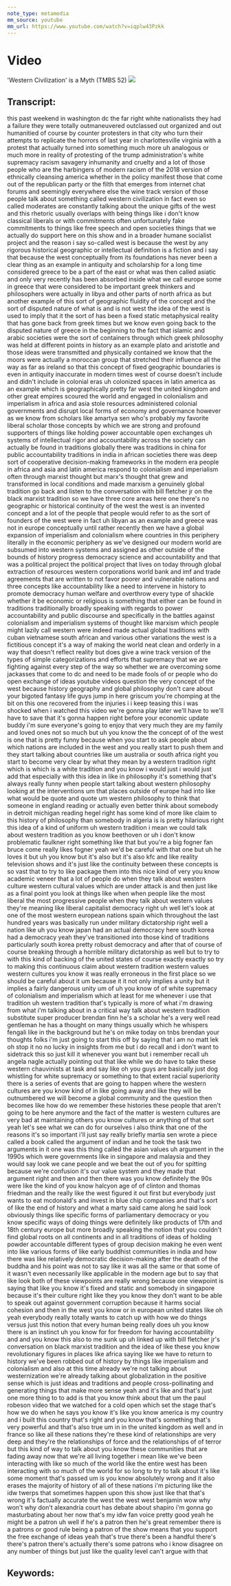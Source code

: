 ```yaml
---
note_type: metamedia
mm_source: youtube
mm_url: https://www.youtube.com/watch?v=iqplw43Pzkk
---
```


# Video
'Western Civilization' is a Myth (TMBS 52)
![](https://www.youtube.com/watch?v=iqplw43Pzkk)

## Transcript:

this past weekend
in washington dc the far right
white nationalists they had a failure
they were totally outmaneuvered
outclassed out organized and out
humanitied of course
by counter protesters in that city who
turn their
attempts to replicate the
horrors of last year in charlottesville
virginia with a protest that actually
turned into
something much more uh analogous or much
more in reality of protesting of the
trump administration's
white supremacy racism savagery
inhumanity and cruelty
and a lot of those people who are
the harbingers of modern racism
of the 2018 version of ethnically
cleansing america whether in the policy
manifest those that come out of the
republican party or the filth that
emerges from internet
chat forums and seemingly everywhere
else
the wine track version of those people
talk about something called
western civilization in fact even
so called moderates are constantly
talking about the unique gifts of the
west
and this rhetoric usually overlaps with
being things
like i don't know classical liberals or
with
commitments often unfortunately fake
commitments
to things like free speech and open
societies things that we
actually do support here on this show
and in a broader
humane socialist project and the reason
i say so-called west is because
the west by any rigorous historical
geographic or intellectual definition
is a fiction and i say that because
the west conceptually from its
foundations
has never been a clear thing as an
example in antiquity
and scholarship for a long time
considered greece to be a part of the
east
or what was then called asiatic and only
very recently has been absorbed inside
what we call
europe some in greece that were
considered to be
important greek thinkers and
philosophers were actually in libya
and other parts of north africa as but
another example of this sort of
geographic fluidity
of the concept and the sort of disputed
nature of what is and is not west
the idea of the west is used to imply
that
it the sort of has been a fixed
static metaphysical reality that has
gone back
from greek times but we know even going
back to the disputed nature of greece in
the beginning
to the fact that islamic and arabic
societies were the sort of containers
through which
greek philosophy was held at different
points in history as an example plato
and aristotle
and those ideas were transmitted and
physically contained we know
that the moors were actually
a moroccan group that stretched their
influence all the way as far as
ireland so that this concept of fixed
geographic boundaries is even in
antiquity inaccurate in modern times
west of course doesn't include and
didn't include in colonial eras
uh colonized spaces in latin america as
an example which is geographically
pretty far west
the united kingdom and other great
empires
scoured the world and engaged in
colonialism and imperialism
in africa and asia stole resources
administered colonial governments and
disrupt
local forms of economy and governance
however
as we know from scholars like amartya
sen who's probably my favorite liberal
scholar
those concepts by which we are
strong and profound supporters of things
like holding power accountable
open exchanges uh systems of
intellectual rigor and accountability
across the society can actually be found
in traditions globally there was
traditions in china for public
accountability
traditions in india in african societies
there was
deep sort of cooperative decision-making
frameworks in the modern era
people in africa and asia and latin
america respond to colonialism and
imperialism often through marxist
thought but marx's thought
that grew and transformed in local
conditions and made marxism a
genuinely global tradition go back and
listen to the conversation with bill
fletcher jr
on the black marxist tradition so we
have three
core areas here one there's no
geographic or
historical continuity of the west
the west is an invented concept and
a lot of the people that people would
refer to as the sort of founders of the
west
were in fact uh libyan as an example and
greece was not
in europe conceptually until rather
recently
then we have a global expansion of
imperialism and colonialism where
countries in this periphery literally in
the economic periphery as we've designed
our modern world are subsumed into
western systems
and assigned as other outside of the
bounds of history progress democracy
science and accountability
and that was a political project the
political project that lives on today
through
global extraction of resources western
corporations world bank and imf and
trade agreements that are written
to not favor poorer and vulnerable
nations and three
concepts like accountability
like a need to intervene in history
to promote democracy human welfare
and overthrow every type of shackle
whether it be economic or religious
is something that either can be found in
traditions traditionally broadly
speaking with regards to
power accountability and public
discourse and specifically
in the battles against colonialism and
imperialism
systems of thought like marxism which
people might lazily call western
were indeed made actual global
traditions
with cuban vietnamese south
african and various other variations
the west is a fictitious concept it's a
way of making the world
neat clean and orderly in a way that
doesn't reflect reality
but does give a wine track version
of the types of simple categorizations
and efforts that supremacy
that we are fighting against every step
of the way so whether we are
overcoming some jackasses that come to
dc and need to be made fools of
or people who do
open exchange of ideas youtube
videos
question the very concept of the west
because history geography and global
philosophy
don't care about your bigoted fantasy
life
guys jump in here griscum you're
chomping at the bit on this one
recovered from the injuries i i keep
teasing this
i was shocked when i watched this video
we're gonna play later we'll have to
we'll have to save that
it's gonna happen right before your
economic update buddy i'm sure
everyone's going to enjoy that very much
they are my family and loved ones not so
much
but uh you know the the concept of of
the west is
one that is pretty funny because when
you start to ask people about which
nations are included in the west
and you really start to push them and
they start talking about countries like
um australia or south africa right you
start to
become very clear by what they mean by a
western tradition right
which is which is a white tradition and
you know i would just i would just add
that
especially with this idea in like in
philosophy it's something that's always
really funny when people start talking
about western philosophy looking at the
interventions
um that places outside of europe had
into like what would be quote and quote
um western philosophy to think that
someone in england
reading or actually even better think
about somebody in detroit michigan
reading hegel right has some kind of
more like claim to this
history of philosophy than somebody in
algeria is is pretty hilarious
right this idea of a kind of uniform uh
western tradition i mean we could talk
about western tradition as you know
beethoven
or uh i don't know problematic faulkner
right something like that but you're a
big fogner fan
bruce come really likes fogner yeah we'd
be careful with that one but uh he loves
it
but uh you know but it's also but it's
also kfc and like reality television
shows and it's just like the continuity
between these concepts is so
vast that to try to like package them
into this nice
kind of very you know academic veneer
that a lot of people do when they talk
about western
culture western cultural values which
are under attack
is and then just like as a
final point you look at things like when
when people like the most liberal the
most progressive people when they talk
about western values they're meaning
like liberal capitalist democracy
right uh well let's look at one of the
most western european nations spain
which throughout the last hundred years
was basically run under military
dictatorship
right well a nation like uh you know
japan had an actual democracy here
south korea had a democracy yeah they've
transitioned into those kind of
traditions
particularly south korea pretty robust
democracy and after that
of course of course breaking through a
horrible military
dictatorship as well but to try to with
this kind of backing of the united
states of course
exactly exactly so try to making this
continuous claim about western tradition
western values western cultures you know
it was really erroneous in the first
place so we should be careful about it
um because it it not only implies a
unity but it implies a fairly dangerous
unity
um of uh you know of of white supremacy
of colonialism and imperialism which
at least for me whenever i use that
tradition uh western tradition that's
typically
is more of what i'm drawing from what
i'm talking about in a critical way talk
about
western tradition substitute super
producer brendan finn
he's a scholar he's a very well read
gentleman
he has a thought on many things usually
which he
whispers fengali like in the background
but he's on mike today on tnbs
brendan your thoughts folks i'm just
going to start this off by saying that i
am no matt lek
oh stop it no no lucky in insights from
me
but i do recall and i don't want to
sidetrack this so just kill it whenever
you want but
i remember recall uh angela nagle
actually
pointing out that like while we do have
to
take these western chauvinists at task
and say like oh you guys are basically
just dog whistling for white supremacy
or something
to that extent racial superiority there
is a series of events that are going to
happen where
the western cultures are you know kind
of in
like going away and like they will be
outnumbered we will become a global
community and the question then becomes
like
how do we remember these histories these
people that aren't going to be here
anymore and
the fact of the matter is western
cultures are very bad at maintaining
others you know cultures or anything of
that sort
yeah let's see what we can do for
ourselves
i also think that one of the reasons
it's so important
i'll just say really briefly martia sen
wrote a piece called a book called the
argument of indian
and he took the task two arguments in it
one was this thing called the asian
values
uh argument in the 1990s which were
governments like in singapore and
malaysia and they would say look
we cane people and we beat the out
of you for spitting because we're
confusion
it's our value system and they made that
argument right and then
and then there was you know definitely
the 90s were like the kind of
you know halcyon age of of clinton and
thomas friedman and the really like
the west figured it out first but
everybody just wants to eat mcdonald's
and invest in blue chip companies and
that's sort of like
the end of history and what a marty said
came along he said look
obviously things like specific forms of
parliamentary democracy or
you know specific ways of doing things
were definitely like products of 17th
and 18th century europe
but more broadly speaking the notion
that you couldn't find
global roots on all continents and in
all traditions of
ideas of holding powder accountable
different types of group decision making
he even went into like
various forms of like early buddhist
communities in india
and how there was like relatively
democratic decision-making after the
death of the buddha and his point was
not to say like it was all the same or
that some of it wasn't even necessarily
like applicable in the modern age but to
say that like look
both of these viewpoints are really
wrong because one viewpoint is saying
that like
you know it's fixed and static and
somebody in singapore
because it's their culture right like
they you know they don't want to be able
to speak out against government
corruption because it harms social
cohesion
and then in the west you know or in
european united states like
oh yeah everybody really totally wants
to catch up with how we do things
versus just this notion that every human
being
really does uh you know there is an
instinct
uh you know for for freedom for having
accountability and
and you know this also to me sunk up uh
linked up with bill fletcher jr's
conversation on black marxist tradition
and the idea of like
these you know revolutionary figures in
places like africa saying like we have
to return to history
we've been robbed out of history by
things like imperialism and colonialism
and also at this time already we're not
talking about westernization we're
already talking about globalization in
the positive sense which is just
ideas and traditions and people
cross-pollinating
and generating things that make more
sense yeah and it's like and that's just
one more thing
to to add is that you know think about
that um the paul robeson video that we
watched for a cold open
which set the stage
that's how we do when he
says you know it's like you know
america is my country and i built this
country that's right and you know that's
something that's very powerful and
that's also true
um in in the united kingdom as well and
in france so like all these nations
they're these kind of relationships are
very deep and they're the relationships
of force and the relationships of
of terror but this kind of way to talk
about you know these communities that
are
fading away now that we're all living
together i mean like we've been
interacting with like so much of the
world like the entire west has been
interacting with so much of the world
for so long to try to talk about it's
like some moment that's passed
um is you know absolutely wrong and it
also erases
the majority of history of all of these
nations i'm picturing like the idw
twerps that sometimes happen upon this
show just like
that that's wrong it's factually
accurate the west the west west
benjamin wow why won't why don't
alexandria court has debate about
shapiro
i'm gonna go masturbating about her now
that's my idw
fan voice pretty good yeah he might be a
patron
uh well if he's a patron then he's great
remember there is a patrons or good rule
being a patron of the show means that
you support the free exchange of ideas
yeah that's true
there's been a handful there's there's
patron there's actually there's some
patrons who i know disagree on any
number of things but
just like the quality level can't argue
with that


## Keywords:
